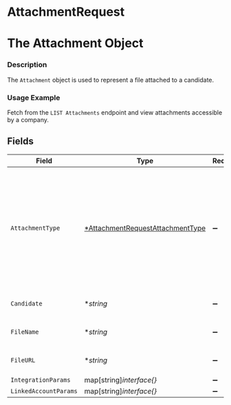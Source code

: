 # AttachmentRequest

# The Attachment Object
### Description
The `Attachment` object is used to represent a file attached to a candidate.
### Usage Example
Fetch from the `LIST Attachments` endpoint and view attachments accessible by a company.


## Fields

| Field                                                                                                                         | Type                                                                                                                          | Required                                                                                                                      | Description                                                                                                                   | Example                                                                                                                       |
| ----------------------------------------------------------------------------------------------------------------------------- | ----------------------------------------------------------------------------------------------------------------------------- | ----------------------------------------------------------------------------------------------------------------------------- | ----------------------------------------------------------------------------------------------------------------------------- | ----------------------------------------------------------------------------------------------------------------------------- |
| `AttachmentType`                                                                                                              | [*AttachmentRequestAttachmentType](../../models/shared/attachmentrequestattachmenttype.md)                                    | :heavy_minus_sign:                                                                                                            | The attachment's type.<br/><br/>* `RESUME` - RESUME<br/>* `COVER_LETTER` - COVER_LETTER<br/>* `OFFER_LETTER` - OFFER_LETTER<br/>* `OTHER` - OTHER | RESUME                                                                                                                        |
| `Candidate`                                                                                                                   | **string*                                                                                                                     | :heavy_minus_sign:                                                                                                            | N/A                                                                                                                           | 2872ba14-4084-492b-be96-e5eee6fc33ef                                                                                          |
| `FileName`                                                                                                                    | **string*                                                                                                                     | :heavy_minus_sign:                                                                                                            | The attachment's name.                                                                                                        | Candidate Resume                                                                                                              |
| `FileURL`                                                                                                                     | **string*                                                                                                                     | :heavy_minus_sign:                                                                                                            | The attachment's url.                                                                                                         | http://alturl.com/p749b                                                                                                       |
| `IntegrationParams`                                                                                                           | map[string]*interface{}*                                                                                                      | :heavy_minus_sign:                                                                                                            | N/A                                                                                                                           |                                                                                                                               |
| `LinkedAccountParams`                                                                                                         | map[string]*interface{}*                                                                                                      | :heavy_minus_sign:                                                                                                            | N/A                                                                                                                           |                                                                                                                               |